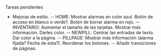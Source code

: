 Tareas pendientes

- Mejoras de estilo.
-- HOME: Mostrar alarmas en color azul. Botón de acceso en blanco o verde?. Botón de borrar alarma en rojo.
-- INVENTARIO: Aumentar el tamaño de las tarjetas. Mostrar más información. Darles color.
-- NEWPILL: Centrar las entradas de texto. Dar color a la página.
-- PILLPAGE: Mostrar más información (alarma fijada? Fecha de esta?). Reordenar los botones.
-- Añadir transiciones de páginas.